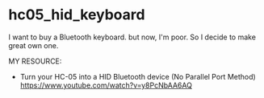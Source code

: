 # hc05_hid_keyboard
I want to buy a Bluetooth keyboard. but now, I'm poor. So I decide to make great own one.

MY RESOURCE:
- Turn your HC-05 into a HID Bluetooth device (No Parallel Port Method)
  https://www.youtube.com/watch?v=y8PcNbAA6AQ
  
  
  
  

